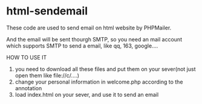 # html-sendemail

These code are used to send email on html website by PHPMailer.

And the email will be sent thourgh SMTP, so you need an mail account which supports SMTP to send a email, like qq, 163, google....


HOW TO USE IT
1. you need to download all these files and put them on your sever(not just open them like file://c/....)
2. change your personal information in welcome.php according to the annotation
3. load index.html on your sever, and use it to send an email
